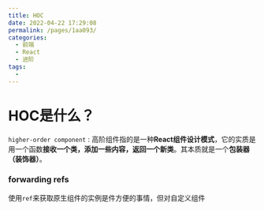 ```yaml
---
title: HOC
date: 2022-04-22 17:29:08
permalink: /pages/1aa093/
categories:
  - 前端
  - React
  - 进阶
tags:
  - 
---
```


# HOC是什么？

`higher-order component` : 高阶组件指的是一种**React组件设计模式**，它的实质是用一个函数**接收一个类，添加一些内容，返回一个新类**。其本质就是一个**包装器（装饰器）**。

### forwarding refs

使用`ref`来获取原生组件的实例是件方便的事情，但对自定义组件